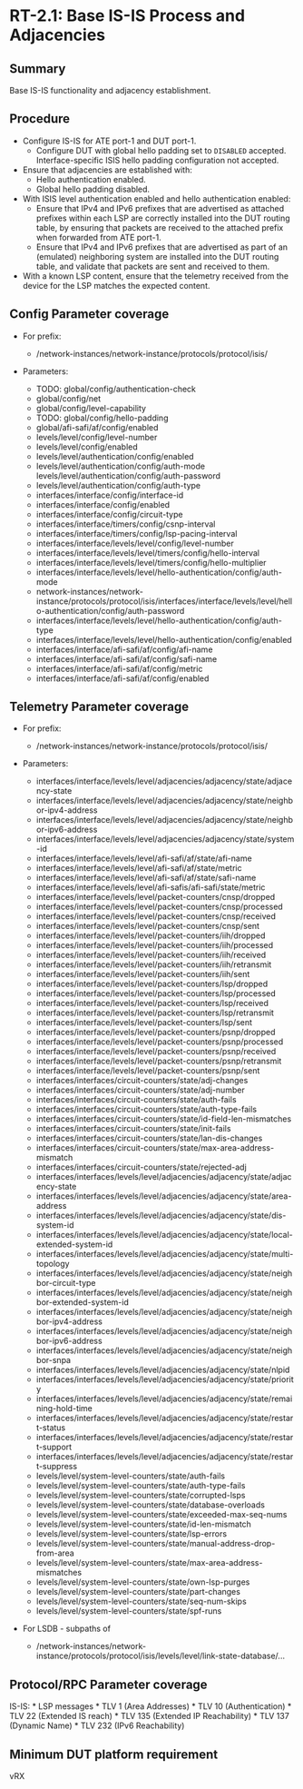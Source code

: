# RT-2.1: Base IS-IS Process and Adjacencies

## Summary

Base IS-IS functionality and adjacency establishment.

## Procedure

*   Configure IS-IS for ATE port-1 and DUT port-1.
    *   Configure DUT with global hello padding set to `DISABLED` accepted.
        Interface-specific ISIS hello padding configuration not accepted.
*   Ensure that adjacencies are established with:
    *   Hello authentication enabled.
    *   Global hello padding disabled.
*   With ISIS level authentication enabled and hello authentication enabled:
    *   Ensure that IPv4 and IPv6 prefixes that are advertised as attached
        prefixes within each LSP are correctly installed into the DUT routing
        table, by ensuring that packets are received to the attached prefix when
        forwarded from ATE port-1.
    *   Ensure that IPv4 and IPv6 prefixes that are advertised as part of an
        (emulated) neighboring system are installed into the DUT routing table,
        and validate that packets are sent and received to them.
*   With a known LSP content, ensure that the telemetry received from the device
    for the LSP matches the expected content.

## Config Parameter coverage

*   For prefix:

    *   /network-instances/network-instance/protocols/protocol/isis/

*   Parameters:

    *   TODO: global/config/authentication-check
    *   global/config/net
    *   global/config/level-capability
    *   TODO: global/config/hello-padding
    *   global/afi-safi/af/config/enabled
    *   levels/level/config/level-number
    *   levels/level/config/enabled
    *   levels/level/authentication/config/enabled
    *   levels/level/authentication/config/auth-mode
        levels/level/authentication/config/auth-password
    *   levels/level/authentication/config/auth-type
    *   interfaces/interface/config/interface-id
    *   interfaces/interface/config/enabled
    *   interfaces/interface/config/circuit-type
    *   interfaces/interface/timers/config/csnp-interval
    *   interfaces/interface/timers/config/lsp-pacing-interval
    *   interfaces/interface/levels/level/config/level-number
    *   interfaces/interface/levels/level/timers/config/hello-interval
    *   interfaces/interface/levels/level/timers/config/hello-multiplier
    *   interfaces/interface/levels/level/hello-authentication/config/auth-mode
    *   network-instances/network-instance/protocols/protocol/isis/interfaces/interface/levels/level/hello-authentication/config/auth-password
    *   interfaces/interface/levels/level/hello-authentication/config/auth-type
    *   interfaces/interface/levels/level/hello-authentication/config/enabled
    *   interfaces/interface/afi-safi/af/config/afi-name
    *   interfaces/interface/afi-safi/af/config/safi-name
    *   interfaces/interface/afi-safi/af/config/metric
    *   interfaces/interface/afi-safi/af/config/enabled

## Telemetry Parameter coverage

*   For prefix:

    *   /network-instances/network-instance/protocols/protocol/isis/

*   Parameters:

    *   interfaces/interface/levels/level/adjacencies/adjacency/state/adjacency-state
    *   interfaces/interface/levels/level/adjacencies/adjacency/state/neighbor-ipv4-address
    *   interfaces/interface/levels/level/adjacencies/adjacency/state/neighbor-ipv6-address
    *   interfaces/interface/levels/level/adjacencies/adjacency/state/system-id
    *   interfaces/interface/levels/level/afi-safi/af/state/afi-name
    *   interfaces/interface/levels/level/afi-safi/af/state/metric
    *   interfaces/interface/levels/level/afi-safi/af/state/safi-name
    *   interfaces/interface/levels/level/afi-safis/afi-safi/state/metric
    *   interfaces/interface/levels/level/packet-counters/cnsp/dropped
    *   interfaces/interface/levels/level/packet-counters/cnsp/processed
    *   interfaces/interface/levels/level/packet-counters/cnsp/received
    *   interfaces/interface/levels/level/packet-counters/cnsp/sent
    *   interfaces/interface/levels/level/packet-counters/iih/dropped
    *   interfaces/interface/levels/level/packet-counters/iih/processed
    *   interfaces/interface/levels/level/packet-counters/iih/received
    *   interfaces/interface/levels/level/packet-counters/iih/retransmit
    *   interfaces/interface/levels/level/packet-counters/iih/sent
    *   interfaces/interface/levels/level/packet-counters/lsp/dropped
    *   interfaces/interface/levels/level/packet-counters/lsp/processed
    *   interfaces/interface/levels/level/packet-counters/lsp/received
    *   interfaces/interface/levels/level/packet-counters/lsp/retransmit
    *   interfaces/interface/levels/level/packet-counters/lsp/sent
    *   interfaces/interface/levels/level/packet-counters/psnp/dropped
    *   interfaces/interface/levels/level/packet-counters/psnp/processed
    *   interfaces/interface/levels/level/packet-counters/psnp/received
    *   interfaces/interface/levels/level/packet-counters/psnp/retransmit
    *   interfaces/interface/levels/level/packet-counters/psnp/sent
    *   interfaces/interfaces/circuit-counters/state/adj-changes
    *   interfaces/interfaces/circuit-counters/state/adj-number
    *   interfaces/interfaces/circuit-counters/state/auth-fails
    *   interfaces/interfaces/circuit-counters/state/auth-type-fails
    *   interfaces/interfaces/circuit-counters/state/id-field-len-mismatches
    *   interfaces/interfaces/circuit-counters/state/init-fails
    *   interfaces/interfaces/circuit-counters/state/lan-dis-changes
    *   interfaces/interfaces/circuit-counters/state/max-area-address-mismatch
    *   interfaces/interfaces/circuit-counters/state/rejected-adj
    *   interfaces/interfaces/levels/level/adjacencies/adjacency/state/adjacency-state
    *   interfaces/interfaces/levels/level/adjacencies/adjacency/state/area-address
    *   interfaces/interfaces/levels/level/adjacencies/adjacency/state/dis-system-id
    *   interfaces/interfaces/levels/level/adjacencies/adjacency/state/local-extended-system-id
    *   interfaces/interfaces/levels/level/adjacencies/adjacency/state/multi-topology
    *   interfaces/interfaces/levels/level/adjacencies/adjacency/state/neighbor-circuit-type
    *   interfaces/interfaces/levels/level/adjacencies/adjacency/state/neighbor-extended-system-id
    *   interfaces/interfaces/levels/level/adjacencies/adjacency/state/neighbor-ipv4-address
    *   interfaces/interfaces/levels/level/adjacencies/adjacency/state/neighbor-ipv6-address
    *   interfaces/interfaces/levels/level/adjacencies/adjacency/state/neighbor-snpa
    *   interfaces/interfaces/levels/level/adjacencies/adjacency/state/nlpid
    *   interfaces/interfaces/levels/level/adjacencies/adjacency/state/priority
    *   interfaces/interfaces/levels/level/adjacencies/adjacency/state/remaining-hold-time
    *   interfaces/interfaces/levels/level/adjacencies/adjacency/state/restart-status
    *   interfaces/interfaces/levels/level/adjacencies/adjacency/state/restart-support
    *   interfaces/interfaces/levels/level/adjacencies/adjacency/state/restart-suppress
    *   levels/level/system-level-counters/state/auth-fails
    *   levels/level/system-level-counters/state/auth-type-fails
    *   levels/level/system-level-counters/state/corrupted-lsps
    *   levels/level/system-level-counters/state/database-overloads
    *   levels/level/system-level-counters/state/exceeded-max-seq-nums
    *   levels/level/system-level-counters/state/id-len-mismatch
    *   levels/level/system-level-counters/state/lsp-errors
    *   levels/level/system-level-counters/state/manual-address-drop-from-area
    *   levels/level/system-level-counters/state/max-area-address-mismatches
    *   levels/level/system-level-counters/state/own-lsp-purges
    *   levels/level/system-level-counters/state/part-changes
    *   levels/level/system-level-counters/state/seq-num-skips
    *   levels/level/system-level-counters/state/spf-runs

*   For LSDB - subpaths of

    *   /network-instances/network-instance/protocols/protocol/isis/levels/level/link-state-database/...

## Protocol/RPC Parameter coverage

IS-IS: * LSP messages * TLV 1 (Area Addresses) * TLV 10 (Authentication) * TLV
22 (Extended IS reach) * TLV 135 (Extended IP Reachability) * TLV 137 (Dynamic
Name) * TLV 232 (IPv6 Reachability)

## Minimum DUT platform requirement

vRX
